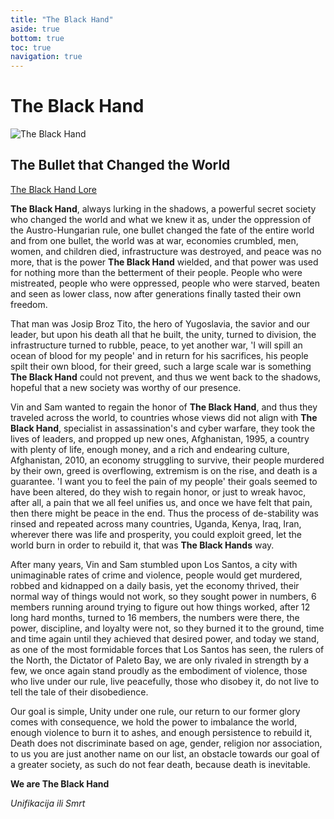 ```yaml
---
title: "The Black Hand"
aside: true
bottom: true
toc: true
navigation: true
---
```


# The Black Hand

![The Black Hand](https://cdn.discordapp.com/attachments/949343202706595840/1156142156810047559/scImtnn.png)


## The Bullet that Changed the World

[The Black Hand Lore](https://www.youtube.com/watch?v=5_nwye1546Q)

**The Black Hand**, always lurking in the shadows, a powerful secret society who changed the world and what we knew it as, under the oppression of the Austro-Hungarian rule, one bullet changed the fate of the entire world and from one bullet, the world was at war, economies crumbled, men, women, and children died, infrastructure was destroyed, and peace was no more, that is the power **The Black Hand** wielded, and that power was used for nothing more than the betterment of their people. People who were mistreated, people who were oppressed, people who were starved, beaten and seen as lower class, now after generations finally tasted their own freedom.

That man was Josip Broz Tito, the hero of Yugoslavia, the savior and our leader, but upon his death all that he built, the unity, turned to division, the infrastructure turned to rubble, peace, to yet another war, 'I will spill an ocean of blood for my people' and in return for his sacrifices, his people spilt their own blood, for their greed, such a large scale war is something **The Black Hand** could not prevent, and thus we went back to the shadows, hopeful that a new society was worthy of our presence.

Vin and Sam wanted to regain the honor of **The Black Hand**, and thus they traveled across the world, to countries whose views did not align with **The Black Hand**, specialist in assassination's and cyber warfare, they took the lives of leaders, and propped up new ones, Afghanistan, 1995, a country with plenty of life, enough money, and a rich and endearing culture, Afghanistan, 2010, an economy struggling to survive, their people murdered by their own, greed is overflowing, extremism is on the rise, and death is a guarantee. 'I want you to feel the pain of my people' their goals seemed to have been altered, do they wish to regain honor, or just to wreak havoc, after all, a pain that we all feel unifies us, and once we have felt that pain, then there might be peace in the end. Thus the process of de-stability was rinsed and repeated across many countries, Uganda, Kenya, Iraq, Iran, wherever there was life and prosperity, you could exploit greed, let the world burn in order to rebuild it, that was **The Black Hands** way.

After many years, Vin and Sam stumbled upon Los Santos, a city with unimaginable rates of crime and violence, people would get murdered, robbed and kidnapped on a daily basis, yet the economy thrived, their normal way of things would not work, so they sought power in numbers, 6 members running around trying to figure out how things worked, after 12 long hard months, turned to 16 members, the numbers were there, the power, discipline, and loyalty were not, so they burned it to the ground, time and time again until they achieved that desired power, and today we stand, as one of the most formidable forces that Los Santos has seen, the rulers of the North, the Dictator of Paleto Bay, we are only rivaled in strength by a few, we once again stand proudly as the embodiment of violence, those who live under our rule, live peacefully, those who disobey it, do not live to tell the tale of their disobedience.

Our goal is simple, Unity under one rule, our return to our former glory comes with consequence, we hold the power to imbalance the world, enough violence to burn it to ashes, and enough persistence to rebuild it, Death does not discriminate based on age, gender, religion nor association, to us you are just another name on our list, an obstacle towards our goal of a greater society, as such do not fear death, because death is inevitable.

**We are The Black Hand** 

*Unifikacija ili Smrt*